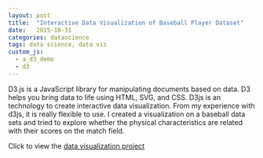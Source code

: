 ```yaml
---  
layout: post
title:  "Interactive Data Visualization of Baseball Player Dataset"  
date:   2015-10-31
categories: datascience
tags: data science, data viz
custom_js: 
  - a_d3_demo
  - d3
---
```

D3.js is a JavaScript library for manipulating documents based on data. D3 helps you bring data to life using HTML, SVG, and CSS. D3js is an technology to create interactive data visualization. From my experience with d3js, it is really flexible to use. I created a visualization on a baseball data sets and tried to explore whether the physical characteristics are related with their scores on the match field. 

Click to view the [data visualization project](/en/data-science/data-visual-project-1.html)